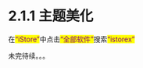 # 2.1.1  主题美化

在<mark style="color:purple;">“iStore”</mark>中点击<mark style="color:purple;">“全部软件”</mark>搜索<mark style="color:purple;">“istorex”</mark>

未完待续。。。
